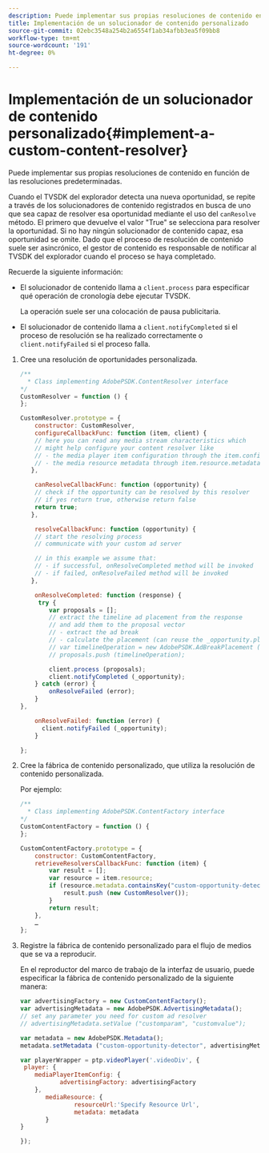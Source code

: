 ```yaml
---
description: Puede implementar sus propias resoluciones de contenido en función de las resoluciones predeterminadas.
title: Implementación de un solucionador de contenido personalizado
source-git-commit: 02ebc3548a254b2a6554f1ab34afbb3ea5f09bb8
workflow-type: tm+mt
source-wordcount: '191'
ht-degree: 0%

---
```


# Implementación de un solucionador de contenido personalizado{#implement-a-custom-content-resolver}

Puede implementar sus propias resoluciones de contenido en función de las resoluciones predeterminadas.

Cuando el TVSDK del explorador detecta una nueva oportunidad, se repite a través de los solucionadores de contenido registrados en busca de uno que sea capaz de resolver esa oportunidad mediante el uso del `canResolve` método. El primero que devuelve el valor &quot;True&quot; se selecciona para resolver la oportunidad. Si no hay ningún solucionador de contenido capaz, esa oportunidad se omite. Dado que el proceso de resolución de contenido suele ser asincrónico, el gestor de contenido es responsable de notificar al TVSDK del explorador cuando el proceso se haya completado.

Recuerde la siguiente información:

* El solucionador de contenido llama a `client.process` para especificar qué operación de cronología debe ejecutar TVSDK.

  La operación suele ser una colocación de pausa publicitaria.

* El solucionador de contenido llama a `client.notifyCompleted` si el proceso de resolución se ha realizado correctamente o `client.notifyFailed` si el proceso falla.

1. Cree una resolución de oportunidades personalizada.

   ```js
   /** 
     * Class implementing AdobePSDK.ContentResolver interface  
   */ 
   CustomResolver = function () { 
   }; 
   
   CustomResolver.prototype = { 
       constructor: CustomResolver, 
       configureCallbackFunc: function (item, client) { 
       // here you can read any media stream characteristics which 
       // might help configure your content resolver like 
       // - the media player item configuration through the item.config 
       // - the media resource metadata through item.resource.metadata 
      }, 
   
       canResolveCallbackFunc: function (opportunity) { 
       // check if the opportunity can be resolved by this resolver 
       // if yes return true, otherwise return false 
       return true; 
      }, 
   
       resolveCallbackFunc: function (opportunity) {         
       // start the resolving process 
       // communicate with your custom ad server 
   
       // in this example we assume that: 
       // - if successful, onResolveCompleted method will be invoked 
       // - if failed, onResolveFailed method will be invoked 
      }, 
   
       onResolveCompleted: function (response) { 
        try { 
           var proposals = []; 
           // extract the timeline ad placement from the response 
           // and add them to the proposal vector 
           // - extract the ad break 
           // - calculate the placement (can reuse the _opportunity.placement) 
           // var timelineOperation = new AdobePSDK.AdBreakPlacement (adBreak, placement); 
           // proposals.push (timelineOperation); 
   
           client.process (proposals); 
           client.notifyCompleted (_opportunity); 
       } catch (error) { 
           onResolveFailed (error); 
       } 
   }, 
   
       onResolveFailed: function (error) { 
         client.notifyFailed (_opportunity); 
       } 
   
   }; 
   ```

1. Cree la fábrica de contenido personalizado, que utiliza la resolución de contenido personalizada.

   Por ejemplo:

   ```js
   /** 
     * Class implementing AdobePSDK.ContentFactory interface 
   */ 
   CustomContentFactory = function () { 
   }; 
   
   CustomContentFactory.prototype = { 
       constructor: CustomContentFactory, 
       retrieveResolversCallbackFunc: function (item) { 
           var result = []; 
           var resource = item.resource; 
           if (resource.metadata.containsKey("custom-opportunity-detector")) { 
               result.push (new CustomResolver()); 
           } 
           return result; 
       }, 
       … 
   }; 
   ```

1. Registre la fábrica de contenido personalizado para el flujo de medios que se va a reproducir.

   En el reproductor del marco de trabajo de la interfaz de usuario, puede especificar la fábrica de contenido personalizado de la siguiente manera:

   ```js
   var advertisingFactory = new CustomContentFactory(); 
   var advertisingMetadata = new AdobePSDK.AdvertisingMetadata(); 
   // set any parameter you need for custom ad resolver 
   // advertisingMetadata.setValue ("customparam", "customvalue"); 
   
   var metadata = new AdobePSDK.Metadata(); 
   metadata.setMetadata ("custom-opportunity-detector", advertisingMetadata); 
   
   var playerWrapper = ptp.videoPlayer('.videoDiv', { 
    player: { 
       mediaPlayerItemConfig: { 
              advertisingFactory: advertisingFactory 
       }, 
          mediaResource: { 
                  resourceUrl:'Specify Resource Url', 
                  metadata: metadata 
          } 
   } 
   
   }); 
   ```
